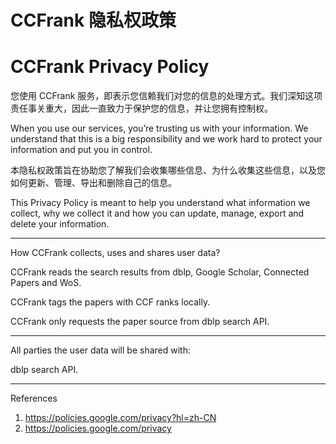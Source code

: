 # CCFrank 隐私权政策
# CCFrank Privacy Policy

您使用 CCFrank 服务，即表示您信赖我们对您的信息的处理方式。我们深知这项责任事关重大，因此一直致力于保护您的信息，并让您拥有控制权。

When you use our services, you’re trusting us with your information. We understand that this is a big responsibility and we work hard to protect your information and put you in control.

本隐私权政策旨在协助您了解我们会收集哪些信息、为什么收集这些信息，以及您如何更新、管理、导出和删除自己的信息。

This Privacy Policy is meant to help you understand what information we collect, why we collect it and how you can update, manage, export and delete your information.

---

How CCFrank collects, uses and shares user data?

CCFrank reads the search results from dblp, Google Scholar, Connected Papers and WoS.

CCFrank tags the papers with CCF ranks locally.

CCFrank only requests the paper source from dblp search API.

---

All parties the user data will be shared with:

dblp search API. 

---

References

1. https://policies.google.com/privacy?hl=zh-CN
2. https://policies.google.com/privacy